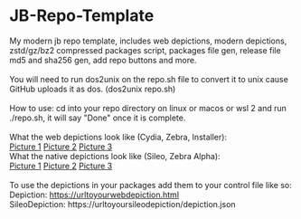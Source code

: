 # JB-Repo-Template
My modern jb repo template, includes web depictions, modern depictions, zstd/gz/bz2 compressed packages script, packages file gen, release file md5 and sha256 gen, add repo buttons and more.<br><br>
You will need to run dos2unix on the repo.sh file to convert it to unix cause GitHub uploads it as dos. (dos2unix repo.sh)<br><br>
How to use: cd into your repo directory on linux or macos or wsl 2 and run ./repo.sh, it will say "Done" once it is complete. <br><br>
What the web depictions look like (Cydia, Zebra, Installer):<br>
[Picture 1](https://sarahh12099.github.io/files/webdepiction1.jpg) [Picture 2](https://sarahh12099.github.io/files/webdepiction2.jpg) [Picture 3](https://sarahh12099.github.io/files/webdepiction3.jpg)
<br>
What the native depictions look like (Sileo, Zebra Alpha):<br>
[Picture 1](https://sarahh12099.github.io/files/nativedepiction1.png) [Picture 2](https://sarahh12099.github.io/files/nativedepiction2.png) [Picture 3](https://sarahh12099.github.io/files/nativedepiction3.png)
<br><br>
To use the depictions in your packages add them to your control file like so:<br>
Depiction: https://urltoyourwebdepiction.html<br>
SileoDepiction: https://urltoyoursileodepiction/depiction.json